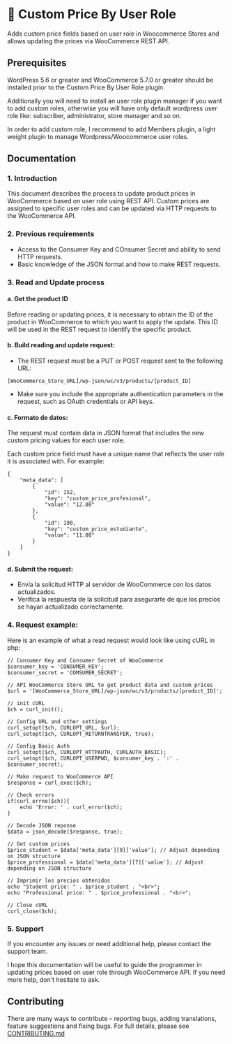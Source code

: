 # 🛒 Custom Price By User Role

Adds custom price fields based on user role in Woocommerce Stores and allows updating the prices via WooCommerce REST API.

## Prerequisites

WordPress 5.6 or greater and WooCommerce 5.7.0 or greater should be installed prior to the Custom Price By User Role plugin.

Additionally you will need to install an user role plugin manager if you want to add custom roles, otherwise you will have only default wordpress user role like: subscriber, administrator, store manager and so on. 

In order to add custom role, I recommend to add Members plugin, a light weight plugin to manage Wordpress/Woocommerce user roles.


## Documentation


### 1. Introduction
This document describes the process to update product prices in WooCommerce based on user role using REST API. Custom prices are assigned to specific user roles and can be updated via HTTP requests to the WooCommerce API.


### 2. Previous requirements
- Access to the Consumer Key and COnsumer Secret and ability to send HTTP requests.
- Basic knowledge of the JSON format and how to make REST requests.


### 3. Read and Update process

#### a. Get the product ID 
Before reading or updating prices, it is necessary to obtain the ID of the product in WooCommerce to which you want to apply the update. This ID will be used in the REST request to identify the specific product.

#### b. Build reading and update request:
- The REST request must be a PUT or POST request sent to the following URL:

```
[WooCommerce_Store_URL]/wp-json/wc/v3/products/[product_ID]
```
- Make sure you include the appropriate authentication parameters in the request, such as OAuth credentials or API keys.


####  c. Formato de datos:
The request must contain data in JSON format that includes the new custom pricing values for each user role.

Each custom price field must have a unique name that reflects the user role it is associated with. For example:

```
{
    "meta_data": [
        {
            "id": 152,
            "key": "custom_price_profesional",
            "value": "12.00"
        },
        {
            "id": 190,
            "key": "custom_price_estudiante",
            "value": "11.00"
        }
    ]
}

```

#### d. Submit the request:
- Envía la solicitud HTTP al servidor de WooCommerce con los datos actualizados.
- Verifica la respuesta de la solicitud para asegurarte de que los precios se hayan actualizado correctamente.

### 4. Request example:
Here is an example of what a read request would look like using cURL in php:

```
// Consumer Key and Consumer Secret of WooCommerce
$consumer_key = 'CONSUMER_KEY';
$consumer_secret = 'COMSUMER_SECRET';

// API WooCommerce Store URL to get product data and custom prices
$url = '[WooCommerce_Store_URL]/wp-json/wc/v3/products/[product_ID]';

// init cURL
$ch = curl_init();

// Config URL and other settings
curl_setopt($ch, CURLOPT_URL, $url);
curl_setopt($ch, CURLOPT_RETURNTRANSFER, true);

// Config Basic Auth
curl_setopt($ch, CURLOPT_HTTPAUTH, CURLAUTH_BASIC);
curl_setopt($ch, CURLOPT_USERPWD, $consumer_key . ':' . $consumer_secret);

// Make request to WooCommerce API
$response = curl_exec($ch);

// Check errors
if(curl_errno($ch)){
    echo 'Error: ' . curl_error($ch);
}

// Decode JSON reponse
$data = json_decode($response, true);

// Get custom prices 
$price_student = $data['meta_data'][9]['value']; // Adjust depending on JSON structure
$price_professional = $data['meta_data'][7]['value']; // Adjust depending on JSON structure

// Imprimir los precios obtenidos
echo "Student price: " . $price_student . "<br>";
echo "Professional price: " . $price_professional . "<br>";

// Close cURL
curl_close($ch);
```

### 5. Support
If you encounter any issues or need additional help, please contact the support team.

I hope this documentation will be useful to guide the programmer in updating prices based on user role through WooCommerce API. If you need more help, don't hesitate to ask.

## Contributing
There are many ways to contribute – reporting bugs, adding translations, feature suggestions and fixing bugs. For full details, please see [CONTRIBUTING.md](https://github.com/cquesadad/custom-price-user-role/blob/main/CONTRIBUTING.md)
